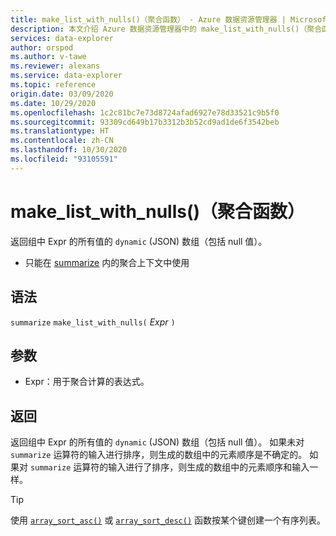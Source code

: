 ```yaml
---
title: make_list_with_nulls()（聚合函数） - Azure 数据资源管理器 | Microsoft Docs
description: 本文介绍 Azure 数据资源管理器中的 make_list_with_nulls()（聚合函数）。
services: data-explorer
author: orspod
ms.author: v-tawe
ms.reviewer: alexans
ms.service: data-explorer
ms.topic: reference
origin.date: 03/09/2020
ms.date: 10/29/2020
ms.openlocfilehash: 1c2c81bc7e73d8724afad6927e78d33521c9b5f0
ms.sourcegitcommit: 93309cd649b17b3312b3b52cd9ad1de6f3542beb
ms.translationtype: HT
ms.contentlocale: zh-CN
ms.lasthandoff: 10/30/2020
ms.locfileid: "93105591"
---
```

# <a name="make_list_with_nulls-aggregation-function"></a>make_list_with_nulls()（聚合函数）

返回组中 Expr 的所有值的 `dynamic` (JSON) 数组（包括 null 值）。

* 只能在 [summarize](summarizeoperator.md) 内的聚合上下文中使用

## <a name="syntax"></a>语法

`summarize` `make_list_with_nulls(` *Expr* `)`

## <a name="arguments"></a>参数

* Expr：用于聚合计算的表达式。

## <a name="returns"></a>返回

返回组中 Expr 的所有值的 `dynamic` (JSON) 数组（包括 null 值）。
如果未对 `summarize` 运算符的输入进行排序，则生成的数组中的元素顺序是不确定的。
如果对 `summarize` 运算符的输入进行了排序，则生成的数组中的元素顺序和输入一样。

> [!TIP]
> 使用 [`array_sort_asc()`](./arraysortascfunction.md) 或 [`array_sort_desc()`](./arraysortdescfunction.md) 函数按某个键创建一个有序列表。
